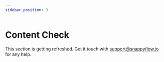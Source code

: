 ```yaml
---
sidebar_position: 3 
---
```

# Content Check 

This section is getting refreshed. Get it touch with [support@snappyflow.io](mailto:support@snappyflow.io) for any help.

   



